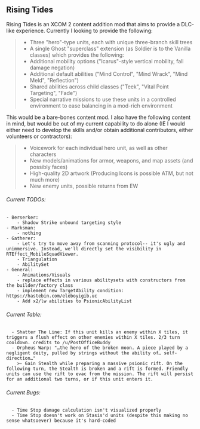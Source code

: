 ## Rising Tides

Rising Tides is an XCOM 2 content addition mod that aims to provide a DLC-like experience. Currently I looking to provide the following:

>- Three "hero"-type units, each with unique three-branch skill trees
>- A single Ghost "superclass" extension (as Soldier is to the Vanilla classes) which provides the following:
>  - Additional mobility options ("Icarus"-style vertical mobility, fall damage negation)
>  - Additional default abilities ("Mind Control", "Mind Wrack", "Mind Meld", "Reflection")
>  - Shared abilities across child classes ("Teek", "Vital Point Targeting", "Fade")
>- Special narrative missions to use these units in a controlled environment to ease balancing in a mod-rich environment

This would be a bare-bones content mod. I also have the following content in mind, but would be out of my current capability to do alone (IE I would either need to develop the skills and/or obtain additional contributors, either volunteers or contractors):

>- Voicework for each individual hero unit, as well as other characters 
>- New models/animations for armor, weapons, and map assets (and possibly faces)
>- High-quality 2D artwork (Producing Icons is possible ATM, but not much more)
>- New enemy units, possible returns from EW

###### Current TODOs: 
	- Berserker:
		- Shadow Strike unbound targeting style
	- Marksman:
		- nothing
	- Gatherer: 
		- Let's try to move away from scanning protocol-- it's ugly and unimmersive. Instead, we'll directly set the visibility in RTEffect_MobileSquadViewer.
		- Triangulation
		- AbilitySet
	- General:
		- Animations/Visuals
		- replace effects in various abilitysets with constructors from the builder/factory class
		- implement new TargetAbility condition: https://hastebin.com/eleboyigib.uc
		- Add x2/lw abilities to PsionicAbilityList
	
###### Current Table:
      - Shatter The Line: If this unit kills an enemy within X tiles, it triggers a flush effect on other enemies within X tiles. 2/3 turn cooldown. credits to /u/PostOfficeBuddy
      - Orpheus Warp: "…the hero of the broken moon. A piece played by a negligent deity, pulled by strings without the ability of… self-direction…"	
      	>- Gain Stealth while preparing a massive psionic rift. On the following turn, the Stealth is broken and a rift is formed. Friendly units can use the rift to evac from the mission. The rift will persist for an additional two turns, or if this unit enters it.
			
      
###### Current Bugs:
      - Time Stop damage calculation isn't visualized properly
      - Time Stop doesn't work on Stasis'd units (despite this making no sense whatsoever) because it's hard-coded
              
              
